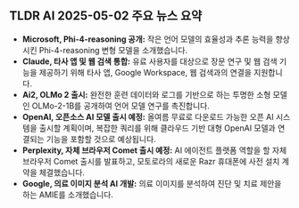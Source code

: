 ## TLDR AI 2025-05-02 주요 뉴스 요약

* **Microsoft, Phi-4-reasoning 공개:** 작은 언어 모델의 효율성과 추론 능력을 향상시킨 Phi-4-reasoning 변형 모델을 소개했습니다.
* **Claude, 타사 앱 및 웹 검색 통합:** 유료 사용자를 대상으로 장문 연구 및 웹 검색 기능을 제공하기 위해 타사 앱, Google Workspace, 웹 검색과의 연결을 지원합니다.
* **Ai2, OLMo 2 출시:** 완전한 훈련 데이터와 로그를 기반으로 하는 투명한 소형 모델인 OLMo-2-1B를 공개하여 언어 모델 연구를  촉진합니다.
* **OpenAI, 오픈소스 AI 모델 출시 예정:** 올여름 무료로 다운로드 가능한 오픈 AI 시스템을 출시할 계획이며, 복잡한 쿼리를 위해 클라우드 기반 대형 OpenAI 모델과 연결되는 기능을 포함할 것으로 예상됩니다.
* **Perplexity, 자체 브라우저 Comet 출시 예정:** AI 에이전트 플랫폼 역할을 할 자체 브라우저 Comet 출시를 발표하고, 모토로라의 새로운 Razr 휴대폰에 사전 설치 계약을 체결했습니다.
* **Google, 의료 이미지 분석 AI 개발:**  의료 이미지를 분석하여 진단 및 치료 제안을 하는  AMIE를 소개했습니다.


